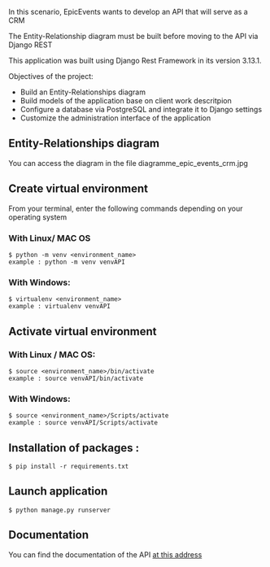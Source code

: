 In this scenario, EpicEvents wants to develop an API that will serve as a CRM

The Entity-Relationship diagram must be built before moving to the API via Django REST

This application was built using Django Rest Framework in its version 3.13.1.

Objectives of the project:
  - Build an Entity-Relationships diagram
  - Build models of the application base on client work descritpion
  - Configure a database via PostgreSQL and integrate it to Django settings
  - Customize the administration interface of the application

## Entity-Relationships diagram

You can access the diagram in the file diagramme_epic_events_crm.jpg 

## Create virtual environment

From your terminal, enter the following commands depending on your operating system

### With Linux/ MAC OS

    $ python -m venv <environment_name>
    example : python -m venv venvAPI
    
### With Windows:
    
    $ virtualenv <environment_name>
    example : virtualenv venvAPI 
    
## Activate virtual environment

### With Linux / MAC OS:

    $ source <environment_name>/bin/activate
    example : source venvAPI/bin/activate
   
### With Windows:

    $ source <environment_name>/Scripts/activate
    example : source venvAPI/Scripts/activate
    
## Installation of packages : 

    $ pip install -r requirements.txt

## Launch application

    $ python manage.py runserver

## Documentation

You can find the documentation of the API [at this address](https://documenter.getpostman.com/view/17414272/UVknsb7L)